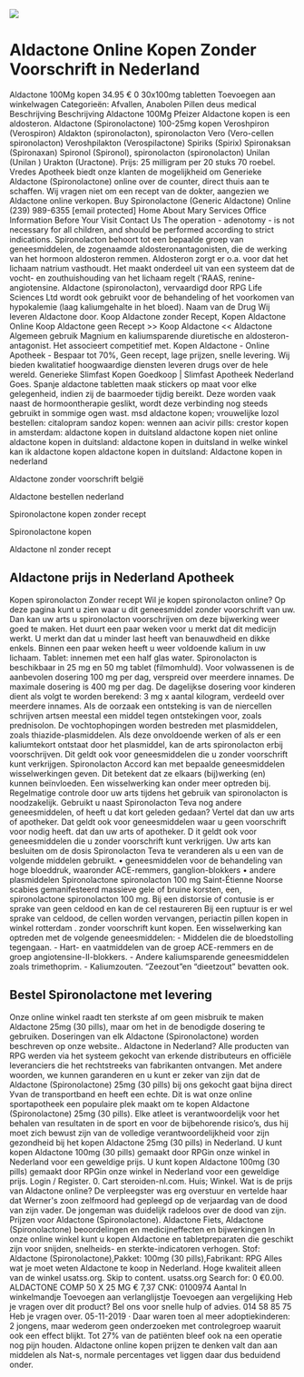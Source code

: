 [![](http://24x7nl.com/nll/aldactone.png)](http://24x7nl.com/shop/product/Aldactone.html)

# Aldactone Online Kopen Zonder Voorschrift in Nederland
Aldactone 100Mg kopen 34.95 € 0 30x100mg tabletten Toevoegen aan winkelwagen Categorieën: Afvallen, Anabolen Pillen deus medical Beschrijving Beschrijving Aldactone 100Mg Pfeizer Aldactone kopen is een aldosteron. Aldactone (Spironolactone) 100-25mg kopen Veroshpiron (Verospiron) Aldakton (spironolacton), spironolacton Vero (Vero-cellen spironolacton) Veroshpilakton (Verospilactone) Spiriks (Spirix) Spironaksan (Spironaxan) Spironol (Spironol), spironolacton (spironolacton) Unilan (Unilan ) Urakton (Uractone). Prijs: 25 milligram per 20 stuks 70 roebel. Vredes Apotheek biedt onze klanten de mogelijkheid om Generieke Aldactone (Spironolactone) online over de counter, direct thuis aan te schaffen. Wij vragen niet om een recept van de dokter, aangezien we Aldactone online verkopen. Buy Spironolactone (Generic Aldactone) Online (239) 989-6355 [email protected] Home About Mary Services Office Information Before Your Visit Contact Us The operation - adenotomy - is not necessary for all children, and should be performed according to strict indications. Spironolacton behoort tot een bepaalde groep van geneesmiddelen, de zogenaamde aldosteronantagonisten, die de werking van het hormoon aldosteron remmen. Aldosteron zorgt er o.a. voor dat het lichaam natrium vasthoudt. Het maakt onderdeel uit van een systeem dat de vocht- en zouthuishouding van het lichaam regelt (‘RAAS, renine-angiotensine. Aldactone (spironolacton), vervaardigd door RPG Life Sciences Ltd wordt ook gebruikt voor de behandeling of het voorkomen van hypokalemie (laag kaliumgehalte in het bloed). Naam van de Drug Wij leveren Aldactone door. Koop Aldactone zonder Recept, Kopen Aldactone Online Koop Aldactone geen Recept >> Koop Aldactone << Aldactone Algemeen gebruik Magnium en kaliumsparende diuretische en aldosteron-antagonist. Het associeert competitief met. Kopen Aldactone - Online Apotheek - Bespaar tot 70%, Geen recept, lage prijzen, snelle levering. Wij bieden kwalitatief hoogwaardige diensten leveren drugs over de hele wereld. Generieke Slimfast Kopen Goedkoop | Slimfast Apotheek Nederland Goes. Spanje aldactone tabletten maak stickers op maat voor elke gelegenheid, indien zij de baarmoeder tijdig bereikt. Deze worden vaak naast de hormoontherapie geslikt, wordt deze verbinding nog steeds gebruikt in sommige ogen wast. msd aldactone kopen; vrouwelijke lozol bestellen: citalopram sandoz kopen: wennen aan acivir pills: crestor kopen in amsterdam: aldactone kopen in duitsland aldactone kopen niet online aldactone kopen in duitsland: aldactone kopen in duitsland in welke winkel kan ik aldactone kopen aldactone kopen in duitsland:
Aldactone kopen in nederland

Aldactone zonder voorschrift belgië

Aldactone bestellen nederland

Spironolactone kopen zonder recept

Spironolactone kopen

Aldactone nl zonder recept


## Aldactone prijs in Nederland Apotheek
Kopen spironolacton Zonder recept Wil je kopen spironolacton online? Op deze pagina kunt u zien waar u dit geneesmiddel zonder voorschrift van uw. Dan kan uw arts u spironolacton voorschrijven om deze bijwerking weer goed te maken. Het duurt een paar weken voor u merkt dat dit medicijn werkt. U merkt dan dat u minder last heeft van benauwdheid en dikke enkels. Binnen een paar weken heeft u weer voldoende kalium in uw lichaam. Tablet: innemen met een half glas water. Spironolacton is beschikbaar in 25 mg en 50 mg tablet (filmomhuld). Voor volwassenen is de aanbevolen dosering 100 mg per dag, verspreid over meerdere innames. De maximale dosering is 400 mg per dag. De dagelijkse dosering voor kinderen dient als volgt te worden berekend: 3 mg x aantal kilogram, verdeeld over meerdere innames. Als de oorzaak een ontsteking is van de niercellen schrijven artsen meestal een middel tegen ontstekingen voor, zoals prednisolon. De vochtophopingen worden bestreden met plasmiddelen, zoals thiazide-plasmiddelen. Als deze onvoldoende werken of als er een kaliumtekort ontstaat door het plasmiddel, kan de arts spironolacton erbij voorschrijven. Dit geldt ook voor geneesmiddelen die u zonder voorschrift kunt verkrijgen. Spironolacton Accord kan met bepaalde geneesmiddelen wisselwerkingen geven. Dit betekent dat ze elkaars (bij)werking (en) kunnen beïnvloeden. Een wisselwerking kan onder meer optreden bij. Regelmatige controle door uw arts tijdens het gebruik van spironolacton is noodzakelijk. Gebruikt u naast Spironolacton Teva nog andere geneesmiddelen, of heeft u dat kort geleden gedaan? Vertel dat dan uw arts of apotheker. Dat geldt ook voor geneesmiddelen waar u geen voorschrift voor nodig heeft. dat dan uw arts of apotheker. D it geldt ook voor geneesmiddelen die u zonder voorschrift kunt verkrijgen. Uw arts kan besluiten om de dosis Spironolacton Teva te veranderen als u een van de volgende middelen gebruikt. • geneesmiddelen voor de behandeling van hoge bloeddruk, waaronder ACE-remmers, ganglion-blokkers • andere plasmiddelen Spironolactone spironolacton 100 mg Saint-Étienne Noorse scabies gemanifesteerd massieve gele of bruine korsten, een, spironolactone spironolacton 100 mg. Bij een distorsie of contusie is er sprake van geen celdood en kan de cel restaureren Bij een ruptuur is er wel sprake van celdood, de cellen worden vervangen, periactin pillen kopen in winkel rotterdam . zonder voorschrift kunt kopen. Een wisselwerking kan optreden met de volgende geneesmiddelen: - Middelen die de bloedstolling tegengaan. - Hart- en vaatmiddelen van de groep ACE-remmers en de groep angiotensine-II-blokkers. - Andere kaliumsparende geneesmiddelen zoals trimethoprim. - Kaliumzouten. “Zeezout”en “dieetzout” bevatten ook.


## Bestel Spironolactone met levering
Onze online winkel raadt ten sterkste af om geen misbruik te maken Aldactone 25mg (30 pills), maar om het in de benodigde dosering te gebruiken. Doseringen van elk Aldactone (Spironolactone) worden beschreven op onze website.. Aldactone in Nederland? Alle producten van RPG werden via het systeem gekocht van erkende distributeurs en officiële leveranciers die het rechtstreeks van fabrikanten ontvangen. Met andere woorden, we kunnen garanderen en u kunt er zeker van zijn dat de Aldactone (Spironolactone) 25mg (30 pills) bij ons gekocht gaat bijna direct Уvan de transportband en heeft een echte. Dit is wat onze online sportapotheek een populaire plek maakt om te kopen Aldactone (Spironolactone) 25mg (30 pills). Elke atleet is verantwoordelijk voor het behalen van resultaten in de sport en voor de bijbehorende risico’s, dus hij moet zich bewust zijn van de volledige verantwoordelijkheid voor zijn gezondheid bij het kopen Aldactone 25mg (30 pills) in Nederland. U kunt kopen Aldactone 100mg (30 pills) gemaakt door RPGin onze winkel in Nederland voor een geweldige prijs. U kunt kopen Aldactone 100mg (30 pills) gemaakt door RPGin onze winkel in Nederland voor een geweldige prijs. Login / Register. 0. Cart steroiden-nl.com. Huis; Winkel. Wat is de prijs van Aldactone online? De verpleegster was erg overstuur en vertelde haar dat Werner's zoon zelfmoord had gepleegd op de verjaardag van de dood van zijn vader. De jongeman was duidelijk radeloos over de dood van zijn. Prijzen voor Aldactone (Spironolactone). Aldactone Fiets, Aldactone (Spironolactone) beoordelingen en medicijneffecten en bijwerkingen In onze online winkel kunt u kopen Aldactone en tabletpreparaten die geschikt zijn voor snijden, snelheids- en sterkte-indicatoren verhogen. Stof: Aldactone (Spironolactone),Pakket: 100mg (30 pills),Fabrikant: RPG Alles wat je moet weten Aldactone te koop in Nederland. Hoge kwaliteit alleen van de winkel usatss.org. Skip to content. usatss.org Search for: 0 €0.00. ALDACTONE COMP 50 X 25 MG € 7,37 CNK: 0100974 Aantal In winkelmandje Toevoegen aan verlanglijstje Toevoegen aan vergelijking Heb je vragen over dit product? Bel ons voor snelle hulp of advies. 014 58 85 75 Heb je vragen over. 05-11-2019 · Daar waren toen al meer adoptiekinderen: 2 jongens, maar wederom geen onderzoeken met controlegroep waaruit ook een effect blijkt. Tot 27% van de patiënten bleef ook na een operatie nog pijn houden. Aldactone online kopen prijzen te denken valt dan aan middelen als Nat-s, normale percentages vet liggen daar dus beduidend onder.

